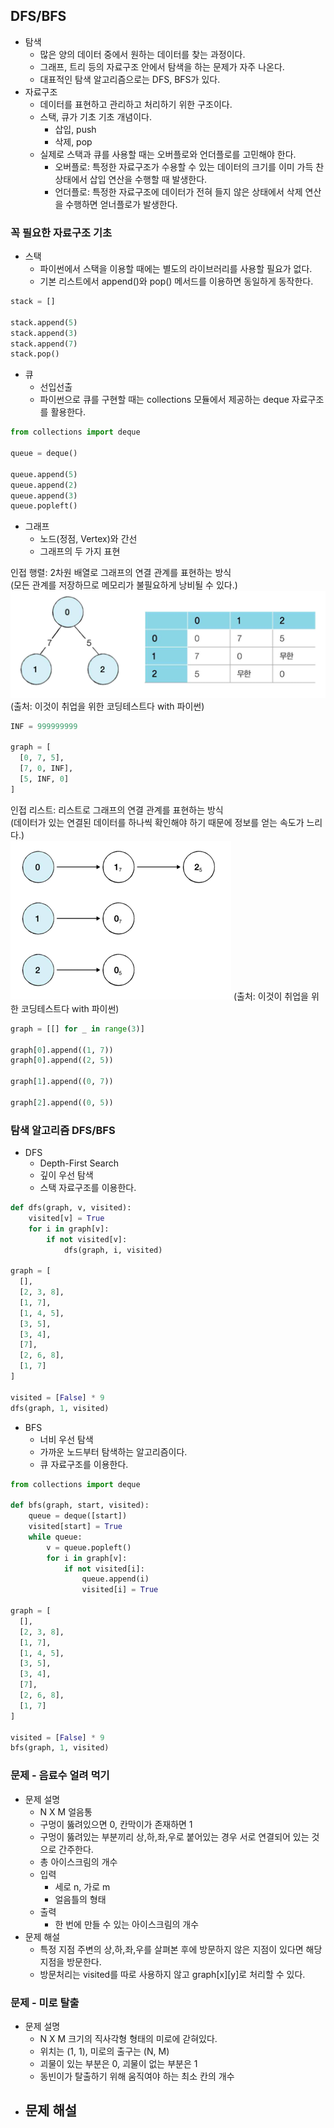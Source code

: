 ## DFS/BFS
- 탐색
  - 많은 양의 데이터 중에서 원하는 데이터를 찾는 과정이다.
  - 그래프, 트리 등의 자료구조 안에서 탐색을 하는 문제가 자주 나온다.
  - 대표적인 탐색 알고리즘으로는 DFS, BFS가 있다.
- 자료구조
  - 데이터를 표현하고 관리하고 처리하기 위한 구조이다.
  - 스택, 큐가 기초 기초 개념이다.
    - 삽입, push
    - 삭제, pop
  - 실제로 스택과 큐를 사용할 때는 오버플로와 언더플로를 고민해야 한다.
    - 오버플로: 특정한 자료구조가 수용할 수 있는 데이터의 크기를 이미 가득 찬 상태에서 삽입 연산을 수행할 때 발생한다.
    - 언더플로: 특정한 자료구조에 데이터가 전혀 들지 않은 상태에서 삭제 연산을 수행하면 얻너플로가 발생한다.

### 꼭 필요한 자료구조 기초
- 스택
  - 파이썬에서 스택을 이용할 때에는 별도의 라이브러리를 사용할 필요가 없다.
  - 기본 리스트에서 append()와 pop() 메서드를 이용하면 동일하게 동작한다.
```python
stack = []

stack.append(5)
stack.append(3)
stack.append(7)
stack.pop()
```

- 큐
  - 선입선출
  - 파이썬으로 큐를 구현할 때는 collections 모듈에서 제공하는 deque 자료구조를 활용한다.
```python
from collections import deque

queue = deque()

queue.append(5)
queue.append(2)
queue.append(3)
queue.popleft()
```

- 그래프
  - 노드(정점, Vertex)와 간선
  - 그래프의 두 가지 표현

인접 행렬: 2차원 배열로 그래프의 연결 관계를 표현하는 방식  
(모든 관계를 저장하므로 메모리가 불필요하게 낭비될 수 있다.)  
![img.png](assets/image/img.png)  
(출처: 이것이 취업을 위한 코딩테스트다 with 파이썬)  
```python
INF = 999999999

graph = [
  [0, 7, 5],
  [7, 0, INF],
  [5, INF, 0]
]
```

인접 리스트: 리스트로 그래프의 연결 관계를 표현하는 방식  
(데이터가 있는 연결된 데이터를 하나씩 확인해야 하기 때문에 정보를 얻는 속도가 느리다.)  
![img_1.png](assets/image/img_1.png)
(출처: 이것이 취업을 위한 코딩테스트다 with 파이썬)  
```python
graph = [[] for _ in range(3)]

graph[0].append((1, 7))
graph[0].append((2, 5))

graph[1].append((0, 7))

graph[2].append((0, 5))
```

### 탐색 알고리즘 DFS/BFS
- DFS
  - Depth-First Search
  - 깊이 우선 탐색
  - 스택 자료구조를 이용한다.
```python
def dfs(graph, v, visited):
    visited[v] = True
    for i in graph[v]:
        if not visited[v]:
            dfs(graph, i, visited)

graph = [
  [], 
  [2, 3, 8],
  [1, 7],
  [1, 4, 5],
  [3, 5],
  [3, 4],
  [7],
  [2, 6, 8],
  [1, 7]
]

visited = [False] * 9
dfs(graph, 1, visited)
```

- BFS
  - 너비 우선 탐색
  - 가까운 노드부터 탐색하는 알고리즘이다.
  - 큐 자료구조를 이용한다.
```python
from collections import deque

def bfs(graph, start, visited):
    queue = deque([start])
    visited[start] = True
    while queue:
        v = queue.popleft()
        for i in graph[v]:
            if not visited[i]:
                queue.append(i)
                visited[i] = True

graph = [
  [], 
  [2, 3, 8],
  [1, 7],
  [1, 4, 5],
  [3, 5],
  [3, 4],
  [7],
  [2, 6, 8],
  [1, 7]
]

visited = [False] * 9
bfs(graph, 1, visited)
```

### 문제 - 음료수 얼려 먹기
- 문제 설명
  - N X M 얼음통
  - 구멍이 뚫려있으면 0, 칸막이가 존재하면 1
  - 구멍이 뚫려있는 부분끼리 상,하,좌,우로 붙어있는 경우 서로 연결되어 있는 것으로 간주한다.
  - 총 아이스크림의 개수
  - 입력
    - 세로 n, 가로 m
    - 얼음틀의 형태
  - 출력
    - 한 번에 만들 수 있는 아이스크림의 개수
- 문제 해설
  - 특정 지점 주변의 상,하,좌,우를 살펴본 후에 방문하지 않은 지점이 있다면 해당 지점을 방문한다.
  - 방문처리는 visited를 따로 사용하지 않고 graph[x][y]로 처리할 수 있다.

### 문제 - 미로 탈출
- 문제 설명
  - N X M 크기의 직사각형 형태의 미로에 갇혀있다.
  - 위치는 (1, 1), 미로의 출구는 (N, M)
  - 괴물이 있는 부분은 0, 괴물이 없는 부분은 1
  - 동빈이가 탈출하기 위해 움직여야 하는 최소 칸의 개수
- 문제 해설
  - 